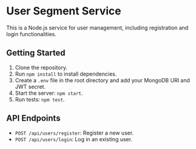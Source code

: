 # User Segment Service

This is a Node.js service for user management, including registration and login functionalities.

## Getting Started

1. Clone the repository.
2. Run `npm install` to install dependencies.
3. Create a `.env` file in the root directory and add your MongoDB URI and JWT secret.
4. Start the server: `npm start`.
5. Run tests: `npm test`.

## API Endpoints

- `POST /api/users/register`: Register a new user.
- `POST /api/users/login`: Log in an existing user.